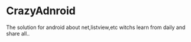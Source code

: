CrazyAdnroid
============

The solution for android about net,listview,etc witchs learn from daily and share all..